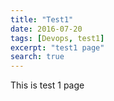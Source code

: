 ```yaml
---
title: "Test1"
date: 2016-07-20
tags: [Devops, test1]
excerpt: "test1 page"
search: true
---
```


This is test 1 page